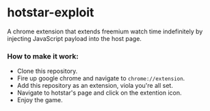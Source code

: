 hotstar-exploit
===============

A chrome extension that extends freemium watch time indefinitely by injecting JavaScript payload into the host page.


### How to make it work: 
* Clone this repository.
* Fire up google chrome and navigate to  `chrome://extension`.
* Add this repository as an extension, viola you're all set.
* Navigate to hotstar's page and click on the extention icon.
* Enjoy the game.